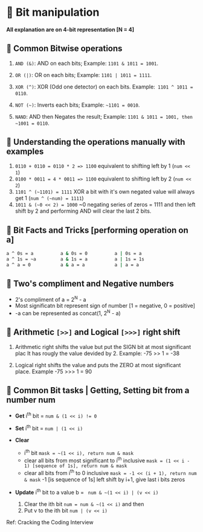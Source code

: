 # 📖 Bit manipulation

#### All explanation are on 4-bit representation [N = 4]


## 🚀 Common Bitwise operations

1. `AND (&)`: AND on each bits; Example: `1101 & 1011 = 1001`.

2. `OR (|)`: OR on each bits; Example: `1101 | 1011 = 1111`.

3. `XOR (^)`: XOR (Odd one detector) on each bits. Example:` 1101 ^ 1011 = 0110`.

4. `NOT (~)`: Inverts each bits; Example: `~1101 = 0010`.

5. `NAND`: AND then Negates the result; Example: `1101 & 1011 = 1001, then ~1001 = 0110`.


## 🚀 Understanding the operations manually with examples

1. `0110 + 0110 = 0110 * 2 => 1100` equivalent to shifting left by 1 (`num << 1`)
2. `0100 * 0011 = 4 * 0011 => 1100` equivalent to shifting left by 2 (`num << 2`)
3. `1101 ^ (~1101) = 1111` XOR a bit with it's own negated value will always get 1 (`num ^ (~num) = 1111`) 
4. `1011 & (~0 << 2) = 1000` ~0  negating series of zeros = 1111 and then left shift by 2 and performing AND will clear the last 2 bits.


## 🚀 Bit Facts and Tricks [performing operation on a]

```bash
a ^ 0s = a          a & 0s = 0          a | 0s = a
a ^ 1s = ~a         a & 1s = a          a | 1s = 1s
a ^ a = 0           a & a = a           a | a = a
```
## 🚀 Two's compliment and Negative numbers
- 2's compliment of a = 2<sup>N</sup> - a
- Most significatn bit represent sign of number [1 = negative, 0 = positive]
- -a can be represented as concat(1, 2<sup>N</sup> - a)

## 🚀 Arithmetic `[>>]` and Logical `[>>>]` right shift
1. Arithmetic right shifts the value but put the SIGN bit at most significant plac
   It has rougly the value devided by 2.
   Example:  -75 >> 1 = -38

2. Logical right shifts the value and puts the ZERO at most significant place.
    Example -75 >>> 1 = 90

## 🚀 Common Bit tasks | Getting, Setting bit from a number num

- **Get** i<sup>th</sup> bit = `num & (1 << i) != 0`
- **Set** i<sup>th</sup> bit = `num | (1 << i)`
- **Clear** 
    - i<sup>th</sup> bit `mask = ~(1 << i), return num & mask` 
    - clear all bits from most significant to i<sup>th</sup> inclusive
    `mask = (1 << i - 1) [sequence of 1s], return num & mask` 
    - clear all bits from i<sup>th</sup> to 0 inclusive
    `mask = -1 << (i + 1), return num & mask` 
     -1 [is sequence of 1s] left shift by i+1, give last i bits zeros
    
- **Update** i<sup>th</sup> bit to a value b = ` num & ~(1 << i) | (v << i)`
    1. Clear the ith bit `num = num & ~(1 << i)` and then
    2. Put v to the ith bit `num | (v << i)`




Ref: Cracking the Coding Interview